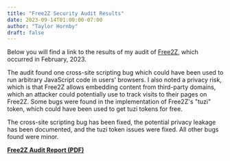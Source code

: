 ```yaml
---
title: "Free2Z Security Audit Results"
date: 2023-09-14T01:00:00-07:00
author: "Taylor Hornby"
draft: false
---
```


Below you will find a link to the results of my audit of
[Free2Z](https://free2z.com/), which occurred in February, 2023.

The audit found one cross-site scripting bug which could have been used to run
arbitrary JavaScript code in users' browsers. I also noted a privacy risk, which
is that Free2Z allows embedding content from third-party domains, which an
attacker could potentially use to track visits to their pages on Free2Z. Some
bugs were found in the implementation of Free2Z's "tuzi" token, which could have
been used to get tuzi tokens for free.

The cross-site scripting bug has been fixed, the potential privacy leakage has
been documented, and the tuzi token issues were fixed. All other bugs found were
minor.

[**Free2Z Audit Report (PDF)**](/audits/YWalletAuditReport-FINALv3.pdf)